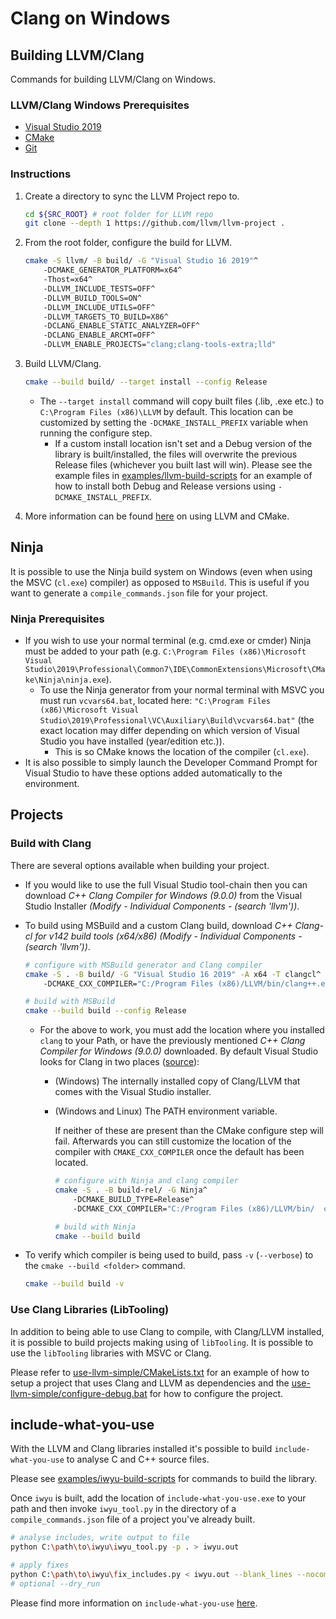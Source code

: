 # Clang on Windows

## Building LLVM/Clang

Commands for building LLVM/Clang on Windows.

### LLVM/Clang Windows Prerequisites

- [Visual Studio 2019](https://visualstudio.microsoft.com/downloads/)
- [CMake](https://cmake.org/download/)
- [Git](https://git-scm.com/downloads)

### Instructions

1. Create a directory to sync the LLVM Project repo to.

    ```bash
    cd ${SRC_ROOT} # root folder for LLVM repo
    git clone --depth 1 https://github.com/llvm/llvm-project .
    ```

2. From the root folder, configure the build for LLVM.

    ```bash
    cmake -S llvm/ -B build/ -G "Visual Studio 16 2019"^
        -DCMAKE_GENERATOR_PLATFORM=x64^
        -Thost=x64^
        -DLLVM_INCLUDE_TESTS=OFF^
        -DLLVM_BUILD_TOOLS=ON^
        -DLLVM_INCLUDE_UTILS=OFF^
        -DLLVM_TARGETS_TO_BUILD=X86^
        -DCLANG_ENABLE_STATIC_ANALYZER=OFF^
        -DCLANG_ENABLE_ARCMT=OFF^
        -DLLVM_ENABLE_PROJECTS="clang;clang-tools-extra;lld"
    ```

3. Build LLVM/Clang.

    ```bash
    cmake --build build/ --target install --config Release
    ```

    - The `--target install` command will copy built files (.lib, .exe etc.) to `C:\Program Files (x86)\LLVM` by default. This location can be customized by setting the `-DCMAKE_INSTALL_PREFIX` variable when running the configure step.
        - If a custom install location isn't set and a Debug version of the library is built/installed, the files will overwrite the previous Release files (whichever you built last will win). Please see the example files in [examples/llvm-build-scripts](examples/llvm-build-scripts) for an example of how to install both Debug and Release versions using `-DCMAKE_INSTALL_PREFIX`.

4. More information can be found [here](https://llvm.org/docs/CMake.html) on using LLVM and CMake.

## Ninja

It is possible to use the Ninja build system on Windows (even when using the MSVC (`cl.exe`) compiler) as opposed to `MSBuild`. This is useful if you want to generate a `compile_commands.json` file for your project.

### Ninja Prerequisites

- If you wish to use your normal terminal (e.g. cmd.exe or cmder) Ninja must be added to your path (e.g. `C:\Program Files (x86)\Microsoft Visual Studio\2019\Professional\Common7\IDE\CommonExtensions\Microsoft\CMake\Ninja\ninja.exe`).
  - To use the Ninja generator from your normal terminal with MSVC you must run `vcvars64.bat`, located here: `"C:\Program Files (x86)\Microsoft Visual Studio\2019\Professional\VC\Auxiliary\Build\vcvars64.bat"` (the exact location may differ depending on which version of Visual Studio you have installed (year/edition etc.)).
    - This is so CMake knows the location of the compiler (`cl.exe`).
- It is also possible to simply launch the Developer Command Prompt for Visual Studio to have these options added automatically to the environment.

## Projects

### Build with Clang

There are several options available when building your project.

- If you would like to use the full Visual Studio tool-chain then you can download _C++ Clang Compiler for Windows (9.0.0)_ from the Visual Studio Installer _(Modify - Individual Components - (search 'llvm'))_.
- To build using MSBuild and a custom Clang build, download _C++ Clang-cl for v142 build tools (x64/x86)_ _(Modify - Individual Components - (search 'llvm'))_.

    ```bash
    # configure with MSBuild generator and Clang compiler
    cmake -S . -B build/ -G "Visual Studio 16 2019" -A x64 -T clangcl^
        -DCMAKE_CXX_COMPILER="C:/Program Files (x86)/LLVM/bin/clang++.exe" # optional - custom Clang location

    # build with MSBuild
    cmake --build build --config Release
    ```

  - For the above to work, you must add the location where you installed `clang` to your Path, or have the previously mentioned _C++ Clang Compiler for Windows (9.0.0)_ downloaded. By default Visual Studio looks for Clang in two places ([source](https://docs.microsoft.com/en-us/cpp/build/clang-support-cmake)):
    - (Windows) The internally installed copy of Clang/LLVM that comes with the Visual Studio installer.
    - (Windows and Linux) The PATH environment variable.

        If neither of these are present than the CMake configure step will fail. Afterwards you can still customize the location of the compiler with `CMAKE_CXX_COMPILER` once the default has been located.

      ```bash
      # configure with Ninja and clang compiler
      cmake -S . -B build-rel/ -G Ninja^
          -DCMAKE_BUILD_TYPE=Release^
          -DCMAKE_CXX_COMPILER="C:/Program Files (x86)/LLVM/bin/  clang-cl.exe"^

      # build with Ninja
      cmake --build build
      ```

- To verify which compiler is being used to build, pass `-v` (`--verbose`) to the `cmake --build <folder>` command.

    ```bash
    cmake --build build -v
    ```

### Use Clang Libraries (LibTooling)

In addition to being able to use Clang to compile, with Clang/LLVM installed, it is possible to build projects making using of `libTooling`. It is possible to use the `libTooling` libraries with MSVC or Clang.

Please refer to [use-llvm-simple/CMakeLists.txt](use-llvm-simple/CMakeLists.txt) for an example of how to setup a project that uses Clang and LLVM as dependencies and the [use-llvm-simple/configure-debug.bat](use-llvm-simple/configure-debug.bat) for how to configure the project.

## include-what-you-use

With the LLVM and Clang libraries installed it's possible to build `include-what-you-use` to analyse C and C++ source files.

Please see [examples/iwyu-build-scripts](examples/iwyu-build-scripts) for commands to build the library.

Once `iwyu` is built, add the location of `include-what-you-use.exe` to your path and then invoke `iwyu_tool.py` in the directory of a `compile_commands.json` file of a project you've already built.

```bash
# analyse includes, write output to file
python C:\path\to\iwyu\iwyu_tool.py -p . > iwyu.out

# apply fixes
python C:\path\to\iwyu\fix_includes.py < iwyu.out --blank_lines --nocomments --reorder
# optional --dry_run
```

Please find more information on `include-what-you-use` [here](https://github.com/include-what-you-use/include-what-you-use/blob/master/README.md).
